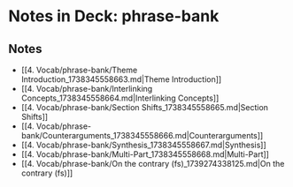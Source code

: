 # Notes in Deck: phrase-bank

## Notes

- [[4. Vocab/phrase-bank/Theme Introduction_1738345558663.md|Theme Introduction]]
- [[4. Vocab/phrase-bank/Interlinking Concepts_1738345558664.md|Interlinking Concepts]]
- [[4. Vocab/phrase-bank/Section Shifts_1738345558665.md|Section Shifts]]
- [[4. Vocab/phrase-bank/Counterarguments_1738345558666.md|Counterarguments]]
- [[4. Vocab/phrase-bank/Synthesis_1738345558667.md|Synthesis]]
- [[4. Vocab/phrase-bank/Multi-Part_1738345558668.md|Multi-Part]]
- [[4. Vocab/phrase-bank/On the contrary (fs)_1739274338125.md|On the contrary (fs)]]